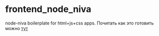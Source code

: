 # frontend_node_niva
node-niva boilerplate for html+js+css apps. 
Почитать как это готовить можно [тут](http://habrahabr.ru/post/250569/ "Readme")
